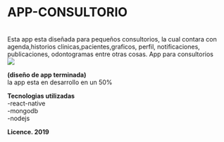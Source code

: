 # APP-CONSULTORIO
<br>
Esta app esta diseñada para pequeños consultorios, la cual contara con agenda,historios clinicas,pacientes,graficos, perfil, notificaciones, publicaciones, odontogramas entre otras cosas. 
App para consultorios
<br>

<img heigth="700" src="https://i.ibb.co/7QCWwSZ/Captura-de-pantalla-2019-11-24-a-la-s-1-55-06-p-m.png">

**(diseño de app terminada)**
<br>
la app esta en desarrollo en un 50% 

**Tecnologias utilizadas**
<br>
-react-native<br> 
-mongodb<br> 
-nodejs<br>

**Licence. 2019**
